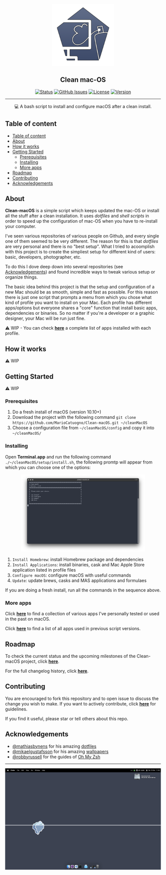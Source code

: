 <p align="center">
  <a href="https://github.com/MarioCatuogno/Clean-macOS">
 <img width=200px src="https://raw.githubusercontent.com/MarioCatuogno/Clean-macOS/master/img/logo_clean_macos.png" alt="Clean-macOS logo"></a>
</p>

<h2 align="center">Clean mac-OS</h2>

<div align="center">

[![Status](https://img.shields.io/github/last-commit/MarioCatuogno/Clean-macOS.svg?style=flat-square)](https://github.com/MarioCatuogno/Clean-macOS/commits/master)
[![GitHub Issues](https://img.shields.io/github/issues/MarioCatuogno/Clean-macOS.svg?style=flat-square)](https://github.com/MarioCatuogno/Clean-macOS/issues)
[![License](https://img.shields.io/badge/license-MIT-orange.svg?style=flat-square)](https://github.com/MarioCatuogno/Clean-macOS/blob/master/LICENSE)
[![Version](https://img.shields.io/github/v/release/MarioCatuogno/Clean-macOS.svg?style=flat-square)](https://github.com/MarioCatuogno/Clean-macOS/releases)

</div>

---

<p align="center">
💻 A bash script to install and configure macOS after a clean install.
  <br>
</p>

## Table of content

- [Table of content](#table-of-content)
- [About](#about)
- [How it works](#how-it-works)
- [Getting Started](#getting-started)
  - [Prerequisites](#prerequisites)
  - [Installing](#installing)
  - [More apps](#more-apps)
- [Roadmap](#roadmap)
- [Contributing](#contributing)
- [Acknowledgements](#acknowledgements)

## About

__Clean-macOS__ is a simple script which keeps updated the mac-OS or install all the stuff after a clean installation. It uses _dotfiles_ and _shell scripts_ in order to speed up the configuration of mac-OS when you have to re-install your computer.

I've seen various repositories of various people on Github, and every single one of them seemed to be very different. The reason for this is that _dotfiles_ are very personal and there is no "best setup". What I tried to acoomplish with this project is to create the simpliest setup for different kind of users: basic, developers, photographer, etc.

To do this I dove deep down into several repositories (see [Acknowledgements](#acknowledgements)) and found incredible ways to tweak various setup or organize things.

The basic idea behind this project is that the setup and configuration of a new Mac should be as smooth, simple and fast as possible. For this reason there is just one script that prompts a menu from which you chose what kind of profile you want to install on your Mac. Each profile has different apps/options but everyone shares a "core" function that install basic apps, dependencies or binaries. So no matter if you're a developer or a graphic designer, your Mac will be run just fine.

⚠️ WIP - You can check [__here__](https://github.com/MarioCatuogno/Clean-macOS/blob/master/doc/PROFILES.md) a complete list of apps installed with each profile.

## How it works

⚠️ WIP

## Getting Started

⚠️ WIP

### Prerequisites

1. Do a fresh install of macOS (version 10.10+)
2. Download the project with the following command `git clone https://github.com/MarioCatuogno/Clean-macOS.git ~/cleanMacOS`
3. Choose a configuration file from `~/cleanMacOS/config` and copy it into `~/cleanMacOS/`

### Installing

Open __Terminal.app__ and run the following command `./~/cleanMacOS/setup/install.sh`, the following promtp will appear from which you can choose one of the options:

<p align="center">
  <a href="https://github.com/MarioCatuogno/Clean-macOS">
  <img width=400px src="https://raw.githubusercontent.com/MarioCatuogno/Clean-macOS/master/img/scrn_cleanmacos_terminal.png" alt="Clean-macOS terminal"><br></a>
</p>

1. `Install Homebrew`: install Homebrew package and dependencies
2. `Install Applications`: install binaries, cask and Mac Apple Store application listed in profile files
3. `Configure macOS`: configure macOS with useful commands
4. `Update`: update brews, casks and MAS applications and formulaes

If you are doing a fresh install, run all the commands in the sequence above.

### More apps

Click [__here__](https://github.com/MarioCatuogno/Clean-macOS/blob/master/doc/apps_list.md) to find a collection of various apps I've personally tested or used in the past on macOS.

Click [__here__](https://github.com/MarioCatuogno/Clean-macOS/blob/master/doc/apps_removed.md) to find a list of all apps used in previous script versions.

## Roadmap

To check the current status and the upcoming milestones of the Clean-macOS project, click [__here__](https://github.com/MarioCatuogno/Clean-macOS/projects/8).

For the full changelog history, click [__here__](https://github.com/MarioCatuogno/Clean-macOS/blob/master/doc/CHANGELOG.md).

## Contributing

You are encouraged to fork this repository and to open issue to discuss the change you wish to make. If you want to actively contribute, click [__here__](https://github.com/MarioCatuogno/Clean-macOS/blob/master/doc/CONTRIBUTING.md) for guidelines.

If you find it useful, please star or tell others about this repo.

## Acknowledgements

+ [@mathiasbynens](https://github.com/mathiasbynens) for his amazing [dotfiles](https://github.com/mathiasbynens/dotfiles)
+ [@mikaelgustafsson](https://mikaelgustafsson.art) for his amazing [wallpapers](https://www.instagram.com/mklgustafsson/)
+ [@robbyrussell](https://github.com/robbyrussell) for the guides of [Oh My Zsh](https://github.com/robbyrussell/oh-my-zsh)

---

<p align="center">
  <a href="https://github.com/MarioCatuogno/Clean-macOS">
  <img width=600px src="https://raw.githubusercontent.com/MarioCatuogno/Clean-macOS/master/img/scrn_mydesktop.png" alt="Clean-macOS desktop"><br></a>
</p>
